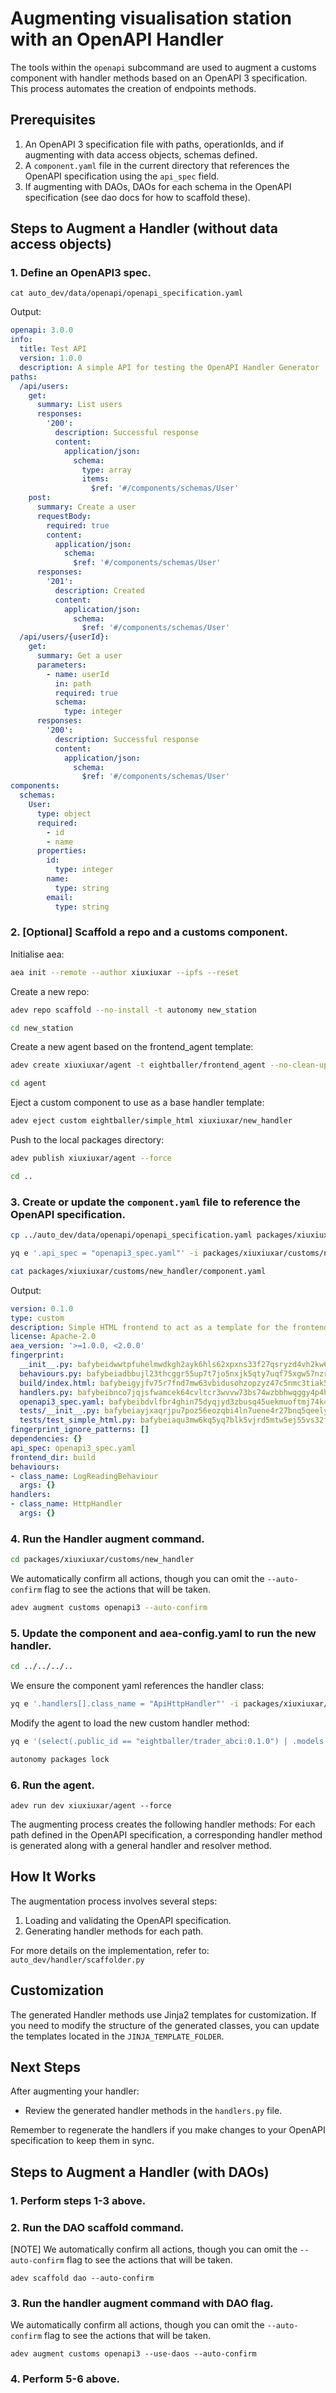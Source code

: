 # Augmenting visualisation station with an OpenAPI Handler

The tools within the `openapi` subcommand are used to augment a customs component with handler methods based on an OpenAPI 3 specification. This process automates the creation of endpoints methods. 

## Prerequisites

1. An OpenAPI 3 specification file with paths, operationIds, and if augmenting with data access objects, schemas defined.
2. A `component.yaml` file in the current directory that references the OpenAPI specification using the `api_spec` field.
3. If augmenting with DAOs, DAOs for each schema in the OpenAPI specification (see dao docs for how to scaffold these).

## Steps to Augment a Handler (without data access objects)

### 1. Define an OpenAPI3 spec.

```
cat auto_dev/data/openapi/openapi_specification.yaml
```

Output:

```yaml
openapi: 3.0.0
info:
  title: Test API
  version: 1.0.0
  description: A simple API for testing the OpenAPI Handler Generator
paths:
  /api/users:
    get:
      summary: List users
      responses:
        '200':
          description: Successful response
          content:
            application/json:    
              schema:
                type: array
                items:
                  $ref: '#/components/schemas/User'
    post:
      summary: Create a user
      requestBody:
        required: true
        content:
          application/json:
            schema:
              $ref: '#/components/schemas/User'
      responses:
        '201':
          description: Created
          content:
            application/json:    
              schema:
                $ref: '#/components/schemas/User'
  /api/users/{userId}:
    get:
      summary: Get a user
      parameters:
        - name: userId
          in: path
          required: true
          schema:
            type: integer
      responses:
        '200':
          description: Successful response
          content:
            application/json:    
              schema:
                $ref: '#/components/schemas/User'
components:
  schemas:
    User:
      type: object
      required:
        - id
        - name
      properties:
        id:
          type: integer
        name:
          type: string
        email:
          type: string
```

### 2. [Optional] Scaffold a repo and a customs component.

Initialise aea:

```bash
aea init --remote --author xiuxiuxar --ipfs --reset 
```

Create a new repo:

```bash
adev repo scaffold --no-install -t autonomy new_station
```

```bash
cd new_station
```

Create a new agent based on the frontend_agent template:

```bash
adev create xiuxiuxar/agent -t eightballer/frontend_agent --no-clean-up --force
```

```bash
cd agent
```

Eject a custom component to use as a base handler template:

```bash
adev eject custom eightballer/simple_html xiuxiuxar/new_handler
```

Push to the local packages directory:

```bash
adev publish xiuxiuxar/agent --force
```

```bash
cd ..
```


### 3. Create or update the `component.yaml` file to reference the OpenAPI specification.

```bash
cp ../auto_dev/data/openapi/openapi_specification.yaml packages/xiuxiuxar/customs/new_handler/openapi3_spec.yaml
```

```bash
yq e '.api_spec = "openapi3_spec.yaml"' -i packages/xiuxiuxar/customs/new_handler/component.yaml
```

```bash
cat packages/xiuxiuxar/customs/new_handler/component.yaml
```

Output:

```yaml
version: 0.1.0
type: custom
description: Simple HTML frontend to act as a template for the frontend ABCI loader.
license: Apache-2.0
aea_version: '>=1.0.0, <2.0.0'
fingerprint:
  __init__.py: bafybeidwwtpfuhelmwdkgh2ayk6hls62xpxns33f27qsryzd4vh2kw6hxq
  behaviours.py: bafybeiadbbujl23thcggr55up7t7jo5nxjk5qty7uqf75xgw57nzrq3dwy
  build/index.html: bafybeigyjfv75r7fnd7mw63vbidusohzopzyz47c5nmc3tiak5yh22gbfi
  handlers.py: bafybeibnco7jqjsfwamcek64cvltcr3wvvw73bs74wzbbhwqggy4p4hlsi
  openapi3_spec.yaml: bafybeibdvlfbr4ghin75dyqjyd3zbusq45uekmuoftmj74k4cvnq2rapci
  tests/__init__.py: bafybeiayjxaqrjpu7poz56eozqbi4ln7uene4r27bnq5qeely3ambcmggm
  tests/test_simple_html.py: bafybeiaqu3mw6kq5yq7blk5vjrd5mtw5ej55vs32ftxdf225k3semjyn4u
fingerprint_ignore_patterns: []
dependencies: {}
api_spec: openapi3_spec.yaml
frontend_dir: build
behaviours:
- class_name: LogReadingBehaviour
  args: {}
handlers:
- class_name: HttpHandler
  args: {}
```

### 4. Run the Handler augment command.

```bash
cd packages/xiuxiuxar/customs/new_handler
```

We automatically confirm all actions, though you can omit the `--auto-confirm` flag to see the actions that will be taken.

```bash
adev augment customs openapi3 --auto-confirm
```

### 5. Update the component and aea-config.yaml to run the new handler.

```bash
cd ../../../..
```

We ensure the component yaml references the handler class:

```bash
yq e '.handlers[].class_name = "ApiHttpHandler"' -i packages/xiuxiuxar/customs/new_handler/component.yaml
```

Modify the agent to load the new custom handler method:

```bash
yq e '(select(.public_id == "eightballer/trader_abci:0.1.0") | .models.params.args.user_interface.custom_component) = "xiuxiuxar/new_handler"' -i packages/xiuxiuxar/agents/agent/aea-config.yaml
```

```bash
autonomy packages lock
```

### 6. Run the agent.

```shell
adev run dev xiuxiuxar/agent --force
```

The augmenting process creates the following handler methods: For each path defined in the OpenAPI specification, a corresponding handler method is generated along with a general handler and resolver method.

## How It Works

The augmentation process involves several steps:

1. Loading and validating the OpenAPI specification.
2. Generating handler methods for each path.

For more details on the implementation, refer to:
`auto_dev/handler/scaffolder.py`

## Customization

The generated Handler methods use Jinja2 templates for customization. If you need to modify the structure of the generated classes, you can update the templates located in the `JINJA_TEMPLATE_FOLDER`.

## Next Steps

After augmenting your handler:

- Review the generated handler methods in the `handlers.py` file.

Remember to regenerate the handlers if you make changes to your OpenAPI specification to keep them in sync.

## Steps to Augment a Handler (with DAOs)

### 1. Perform steps 1-3 above. 

### 2. Run the DAO scaffold command.

[NOTE]
We automatically confirm all actions, though you can omit the `--auto-confirm` flag to see the actions that will be taken.


```shell
adev scaffold dao --auto-confirm
```

### 3. Run the handler augment command with DAO flag.  

We automatically confirm all actions, though you can omit the `--auto-confirm` flag to see the actions that will be taken.

```shell
adev augment customs openapi3 --use-daos --auto-confirm
```

### 4. Perform 5-6 above.